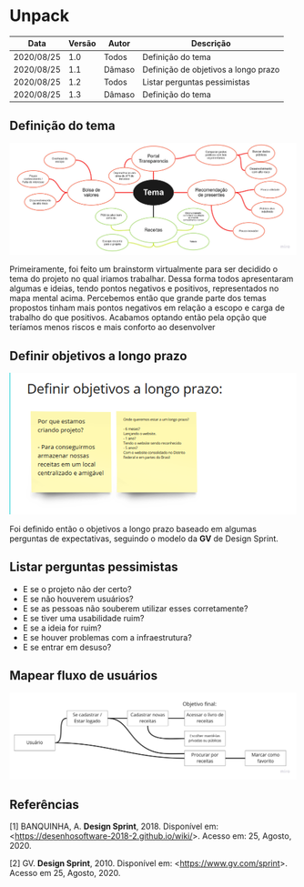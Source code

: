 # Unpack

| Data |Versão| Autor | Descrição |
| ---- | ---- | ----- | --------- |
| 2020/08/25 | 1.0 | Todos | Definição do tema |
| 2020/08/25 | 1.1 | Dâmaso | Definição de objetivos a longo prazo |
| 2020/08/25 | 1.2 | Todos | Listar perguntas pessimistas |
| 2020/08/25 | 1.3 | Dâmaso | Definição do tema |

## Definição do tema

![](../assets/01-design-sprint/1-unpack/20200825-todos.jpg)

<p> Primeiramente, foi feito um brainstorm virtualmente para ser decidido o tema do projeto no qual iriamos trabalhar. Dessa forma todos apresentaram algumas e ideias, tendo pontos negativos e positivos, representados no mapa mental acima. Percebemos então que grande parte dos temas propostos tinham mais pontos negativos em relação a escopo e carga de trabalho do que positivos. Acabamos optando então pela opção que teríamos menos riscos e mais conforto ao desenvolver </p>

## Definir objetivos a longo prazo

![](../assets/01-design-sprint/1-unpack/20200825-damaso.png)

<p> Foi definido então o objetivos a longo prazo baseado em algumas perguntas de expectativas, seguindo o modelo da <strong>GV</strong> de Design Sprint.

## Listar perguntas pessimistas

* E se o projeto não der certo? 
* E se não houverem usuários?
* E se as pessoas não souberem utilizar esses corretamente?
* E se tiver uma usabilidade ruim?
* E se a ideia for ruim?
* E se houver problemas com a infraestrutura?
* E se entrar em desuso?

## Mapear fluxo de usuários

![](../assets/01-design-sprint/1-unpack/20200825-damaso.jpg)

## Referências

[1] BANQUINHA, A. **Design Sprint**, 2018. Disponível em: <<https://desenhosoftware-2018-2.github.io/wiki/>>. Acesso em: 25, Agosto, 2020.

[2] GV. **Design Sprint**, 2010. Disponível em: <<https://www.gv.com/sprint>>. Acesso em 25, Agosto, 2020.
